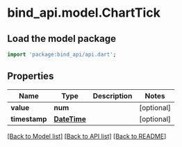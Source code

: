 # bind_api.model.ChartTick

## Load the model package
```dart
import 'package:bind_api/api.dart';
```

## Properties
Name | Type | Description | Notes
------------ | ------------- | ------------- | -------------
**value** | **num** |  | [optional] 
**timestamp** | [**DateTime**](DateTime.md) |  | [optional] 

[[Back to Model list]](../README.md#documentation-for-models) [[Back to API list]](../README.md#documentation-for-api-endpoints) [[Back to README]](../README.md)


